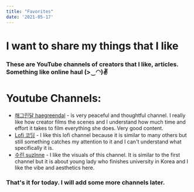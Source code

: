```yaml
---
title: "Favorites"
date: '2021-05-17'
---
```


# I want to share my things that I like
### These are YouTube channels of creators that I like, articles. Something like online haul (>‿◠)✌

# Youtube Channels:
- [해그린달 haegreendal](https://www.youtube.com/channel/UCazay-C-shtEEUO78ObKGJg) - is very peaceful and thoughtful channel. I really like how creator films the scenes and I understand how much time and effort it takes to film everything she does. Very good content.
- [Lofi 코딩](https://www.youtube.com/watch?v=4LIt_ICJyjk&t=1s) - I like this lofi channel because it is similar to many others but still something catches my attention to it and I can't understand what specifically it is. 
- [수린 suzlnne](https://www.youtube.com/c/%EC%88%98%EB%A6%B0suzlnne/) - I like the visuals of this channel. It is similar to the first channel but it is about young lady who finishes university in Korea and I like the vibe and aesthetics here.

### That's it for today. I will add some more channels later.